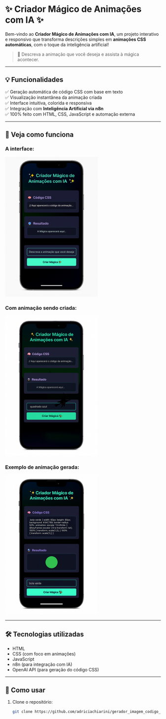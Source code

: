 # ✨ Criador Mágico de Animações com IA ✨

Bem-vindo ao **Criador Mágico de Animações com IA**, um projeto interativo e responsivo que transforma descrições simples em **animações CSS automáticas**, com o toque da inteligência artificial!

> 🧙 Descreva a animação que você deseja e assista à mágica acontecer.

---

## 💡 Funcionalidades

✅ Geração automática de código CSS com base em texto  
✅ Visualização instantânea da animação criada  
✅ Interface intuitiva, colorida e responsiva  
✅ Integração com **Inteligência Artificial via n8n**  
✅ 100% feito com HTML, CSS, JavaScript e automação externa

---

## 📱 Veja como funciona

### A interface:

<img src="./projetoWickedResponsividade.png" width="300"/>

### Com animação sendo criada:

<img src="./projetoWickedResponsividade2.png" width="300"/>

### Exemplo de animação gerada:

<img src="./projetoWickedResponsividade3.png" width="300"/>

---

## 🛠️ Tecnologias utilizadas

- HTML  
- CSS (com foco em animações)  
- JavaScript  
- n8n (para integração com IA)  
- OpenAI API (para geração do código CSS)

---

## 🚀 Como usar

1. Clone o repositório:
   ```bash
   git clone https://github.com/adriciachiarini/gerador_imagem_codigo_css_ia_n8n
